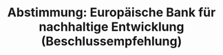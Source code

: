 ---
abstimmung:
  abstimmung: 2
  bundestagssitzung: 195
  legislaturperiode: 19
categories:
- Todo
data:
- title: Abstimmungsergebnis 20201126_2-data.pdf
  url: /res/2021-btw/abstimmungsergebnisse/20201126_2-data.pdf
- title: Abstimmungsergebnis 20201126_2_xls-data.xlsx
  url: /res/2021-btw/abstimmungsergebnisse/20201126_2_xls-data.xlsx
- title: Abstimmungsergebnis 20201126_2_xls-data.csv
  url: /res/2021-btw/abstimmungsergebnisse/csv/20201126_2_xls-data.csv
ergebnis:
  afd:
    enthaltung: 0
    gesamt: 89
    ja: 71
    nein: 4
    nichtabgegeben: 14
    ungueltig: 0
  bü90/gr:
    enthaltung: 0
    gesamt: 67
    ja: 63
    nein: 0
    nichtabgegeben: 4
    ungueltig: 0
  cdu/csu:
    enthaltung: 0
    gesamt: 246
    ja: 230
    nein: 0
    nichtabgegeben: 16
    ungueltig: 0
  die linke.:
    enthaltung: 0
    gesamt: 69
    ja: 57
    nein: 0
    nichtabgegeben: 12
    ungueltig: 0
  fdp:
    enthaltung: 0
    gesamt: 80
    ja: 0
    nein: 77
    nichtabgegeben: 3
    ungueltig: 0
  file: 20201126_2_xls-data.xlsx
  fraktionslos:
    enthaltung: 0
    gesamt: 6
    ja: 2
    nein: 0
    nichtabgegeben: 4
    ungueltig: 0
  spd:
    enthaltung: 0
    gesamt: 152
    ja: 137
    nein: 0
    nichtabgegeben: 15
    ungueltig: 0
layout: abstimmung
links:
- title: Link zu bundestag.de
  url: https://www.bundestag.de/parlament/plenum/abstimmung/abstimmung?id=701
preview: 'Deutscher Bundestag


  195. Sitzung des Deutschen Bundestages

  am Donnerstag, 26. November 2020


  Endgültiges Ergebnis der Namentlichen Abstimmung Nr. 2


  Beschlussempfehlung des Ausschusses für wirtschaftliche Zusammenarbeit und

  Entwicklung (19. Ausschuss)

  zu dem Antrag der Abgeordneten Olaf in der Beek, Alexander Graf Lambsdorff, Johannes

  Vogel (Olpe), weiterer Abgeordneter und der Fraktion der FDP

  Deutsche EU-Ratspräsidentschaft nutzen, Ankündigungen umsetzen - Errichtung einer

  Europäischen Bank für nachhaltige Entwicklung und internationalen Klimaschutz

  Drs. 19/24327 und 19/24733'
tags:
- Todo
title: 'Abstimmung: Europäische Bank für nachhaltige Entwicklung (Beschlussempfehlung)'
---